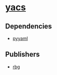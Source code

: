 # [yacs](https://pypi.org/project/yacs)

## Dependencies
- [pyyaml](packages/p/pyyaml.md)



## Publishers
- [rbg](https://pypi.org/user/rbg)

